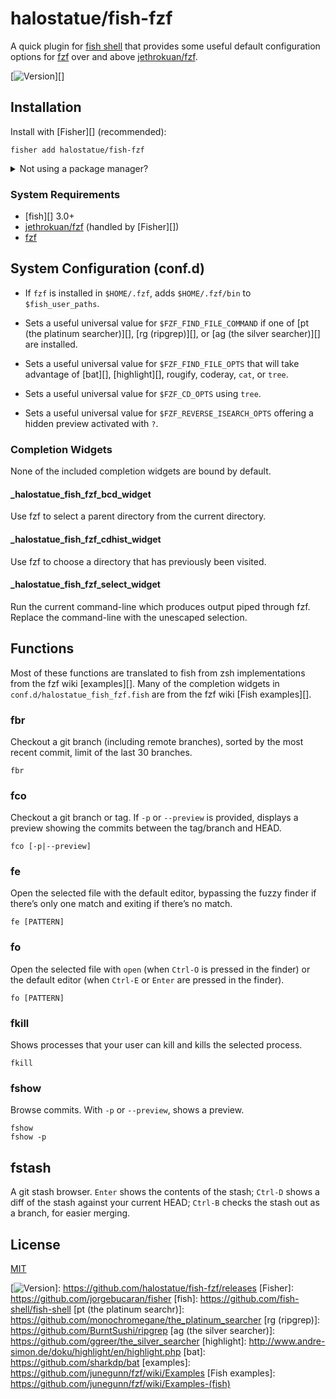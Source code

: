 # halostatue/fish-fzf

A quick plugin for [fish shell][] that provides some useful default
configuration options for [fzf][] over and above [jethrokuan/fzf][].

[![Version][]][]

## Installation

Install with [Fisher][] (recommended):

```fish
fisher add halostatue/fish-fzf
```

<details>
<summary>Not using a package manager?</summary>

---

Copy `conf.d/*.fish` to your fish configuration directory preserving the
directory structure.
</details>

### System Requirements

- [fish][] 3.0+
- [jethrokuan/fzf][] (handled by [Fisher][])
- [fzf][]

## System Configuration (conf.d)

- If `fzf` is installed in `$HOME/.fzf`, adds `$HOME/.fzf/bin` to
  `$fish_user_paths`.

- Sets a useful universal value for `$FZF_FIND_FILE_COMMAND` if one of
  [pt (the platinum searcher)][], [rg (ripgrep)][], or [ag (the silver
  searcher)][] are installed.

- Sets a useful universal value for `$FZF_FIND_FILE_OPTS` that will take
  advantage of [bat][], [highlight][], rougify, coderay, `cat`, or `tree`.

- Sets a useful universal value for `$FZF_CD_OPTS` using `tree`.

- Sets a useful universal value for `$FZF_REVERSE_ISEARCH_OPTS` offering a
  hidden preview activated with `?`.

### Completion Widgets

None of the included completion widgets are bound by default.

#### _halostatue_fish_fzf_bcd_widget

Use fzf to select a parent directory from the current directory.

#### _halostatue_fish_fzf_cdhist_widget

Use fzf to choose a directory that has previously been visited.

#### _halostatue_fish_fzf_select_widget

Run the current command-line which produces output piped through fzf. Replace
the command-line with the unescaped selection.

## Functions

Most of these functions are translated to fish from zsh implementations from
the fzf wiki [examples][]. Many of the completion widgets in
`conf.d/halostatue_fish_fzf.fish` are from the fzf wiki [Fish examples][].

### fbr

Checkout a git branch (including remote branches), sorted by the most recent
commit, limit of the last 30 branches.

```shell
fbr
```

### fco

Checkout a git branch or tag. If `-p` or `--preview` is provided, displays a
preview showing the commits between the tag/branch and HEAD.

```shell
fco [-p|--preview]
```

### fe

Open the selected file with the default editor, bypassing the fuzzy finder if
there’s only one match and exiting if there’s no match.

```shell
fe [PATTERN]
```

### fo

Open the selected file with `open` (when `Ctrl-O` is pressed in the finder) or
the default editor (when `Ctrl-E` or `Enter` are pressed in the finder).

```shell
fo [PATTERN]
```

### fkill

Shows processes that your user can kill and kills the selected process.

```shell
fkill
```

### fshow

Browse commits. With `-p` or `--preview`, shows a preview.

```shell
fshow
fshow -p
```

## fstash

A git stash browser. `Enter` shows the contents of the stash; `Ctrl-D` shows a
diff of the stash against your current HEAD; `Ctrl-B` checks the stash out as
a branch, for easier merging.

## License

[MIT](LICENCE.md)

[fish shell]: https://fishshell.com "friendly interactive shell"
[fzf]: https://github.com/junegunn/fzf
[jethrokuan/fzf]: https://github.com/jethrokuan/fzf
[Version]: https://img.shields.io/github/tag/halostatue/fish-fzf.svg?label=Version
[![Version][]]: https://github.com/halostatue/fish-fzf/releases
[Fisher]: https://github.com/jorgebucaran/fisher
[fish]: https://github.com/fish-shell/fish-shell
[pt (the platinum searchr)]: https://github.com/monochromegane/the_platinum_searcher
[rg (ripgrep)]: https://github.com/BurntSushi/ripgrep
[ag (the silver searcher)]: https://github.com/ggreer/the_silver_searcher
[highlight]: http://www.andre-simon.de/doku/highlight/en/highlight.php
[bat]: https://github.com/sharkdp/bat
[examples]: https://github.com/junegunn/fzf/wiki/Examples
[Fish examples]: https://github.com/junegunn/fzf/wiki/Examples-(fish)
